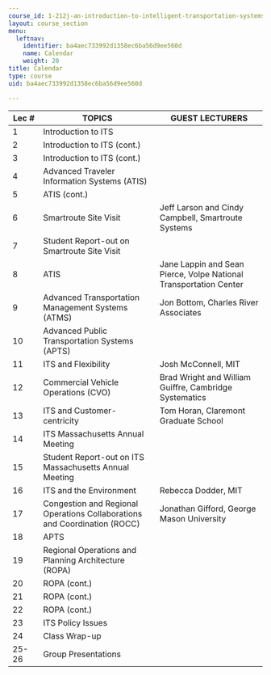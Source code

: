 ```yaml
---
course_id: 1-212j-an-introduction-to-intelligent-transportation-systems-spring-2005
layout: course_section
menu:
  leftnav:
    identifier: ba4aec733992d1358ec6ba56d9ee560d
    name: Calendar
    weight: 20
title: Calendar
type: course
uid: ba4aec733992d1358ec6ba56d9ee560d

---
```


| Lec # | TOPICS | GUEST LECTURERS |
| --- | --- | --- |
| 1 | Introduction to ITS |  |
| 2 | Introduction to ITS (cont.) |  |
| 3 | Introduction to ITS (cont.) |  |
| 4 | Advanced Traveler Information Systems (ATIS) |  |
| 5 | ATIS (cont.) |  |
| 6 | Smartroute Site Visit | Jeff Larson and Cindy Campbell, Smartroute Systems |
| 7 | Student Report-out on Smartroute Site Visit |  |
| 8 | ATIS | Jane Lappin and Sean Pierce, Volpe National Transportation Center |
| 9 | Advanced Transportation Management Systems (ATMS) | Jon Bottom, Charles River Associates |
| 10 | Advanced Public Transportation Systems (APTS) |  |
| 11 | ITS and Flexibility | Josh McConnell, MIT |
| 12 | Commercial Vehicle Operations (CVO) | Brad Wright and William Guiffre, Cambridge Systematics |
| 13 | ITS and Customer-centricity | Tom Horan, Claremont Graduate School |
| 14 | ITS Massachusetts Annual Meeting |  |
| 15 | Student Report-out on ITS Massachusetts Annual Meeting |  |
| 16 | ITS and the Environment | Rebecca Dodder, MIT |
| 17 | Congestion and Regional Operations Collaborations and Coordination (ROCC) | Jonathan Gifford, George Mason University |
| 18 | APTS |  |
| 19 | Regional Operations and Planning Architecture (ROPA) |  |
| 20 | ROPA (cont.) |  |
| 21 | ROPA (cont.) |  |
| 22 | ROPA (cont.) |  |
| 23 | ITS Policy Issues |  |
| 24 | Class Wrap-up |  |
| 25-26 | Group Presentations |